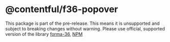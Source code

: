 # @contentful/f36-popover

This package is part of the pre-release. This means it is unsupported and subject to breaking changes without warning.
Please use official, supported version of the library [forma-36](https://github.com/contentful/forma-36/tree/master/packages/forma-36-react-components), [NPM](https://www.npmjs.com/package/@contentful/forma-36-react-components)
